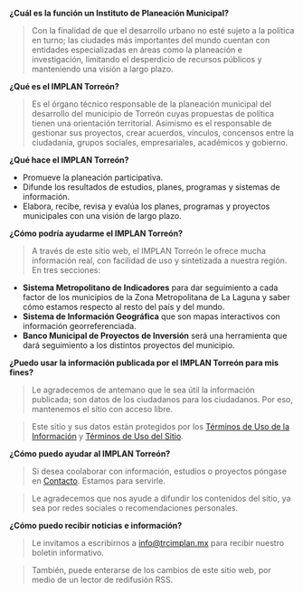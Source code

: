 
**¿Cuál es la función un Instituto de Planeación Municipal?**

> Con la finalidad de que el desarrollo urbano no esté sujeto a la política en turno; las ciudades más importantes del mundo cuentan con entidades especializadas en áreas como la planeación e investigación, limitando el desperdicio de recursos públicos y manteniendo una visión a largo plazo.

**¿Qué es el IMPLAN Torreón?**

> Es el órgano técnico responsable de la planeación municipal del desarrollo del municipio de Torreón cuyas propuestas de política tienen una orientación territorial. Asimismo es el responsable de gestionar sus proyectos, crear acuerdos, vínculos, concensos entre la ciudadanía, grupos sociales, empresariales, académicos y gobierno.

**¿Qué hace el IMPLAN Torreón?**

* Promueve la planeación participativa.
* Difunde los resultados de estudios, planes, programas y sistemas de información.
* Elabora, recibe, revisa y evalúa los planes, programas y proyectos municipales con una visión de largo plazo.

**¿Cómo podría ayudarme el IMPLAN Torreón?**

>A través de este sitio web, el IMPLAN Torreón le ofrece mucha información real, con facilidad de uso y sintetizada a nuestra región. En tres secciones:

* **Sistema Metropolitano de Indicadores** para dar seguimiento a cada factor de los municipios de la Zona Metropolitana de La Laguna y saber cómo estamos respecto al resto del país y del mundo.
* **Sistema de Información Geográfica** que son mapas interactivos con información georreferenciada.
* **Banco Municipal de Proyectos de Inversión** será una herramienta que dará seguimiento a los distintos proyectos del municipio.

**¿Puedo usar la información publicada por el IMPLAN Torreón para mis fines?**

> Le agradecemos de antemano que le sea útil la información publicada; son datos de los ciudadanos para los ciudadanos. Por eso, mantenemos el sitio con acceso libre.

> Este sitio y sus datos están protegidos por los [Términos de Uso de la Información](../terminos/terminos-informacion.html) y [Términos de Uso del Sitio](../terminos/terminos-sitio.html).

**¿Cómo puedo ayudar al IMPLAN Torreón?**

> Si desea coolaborar con información, estudios o proyectos póngase en [Contacto](../contacto/contacto.html). Estamos para servirle.

> Le agradecemos que nos ayude a difundir los contenidos del sitio, ya sea por redes sociales o recomendaciones personales.

**¿Cómo puedo recibir noticias e información?**

> Le invitamos a escribirnos a info@trcimplan.mx para recibir nuestro boletín informativo.

> También, puede enterarse de los cambios de este sitio web, por medio de un lector de redifusión RSS.
